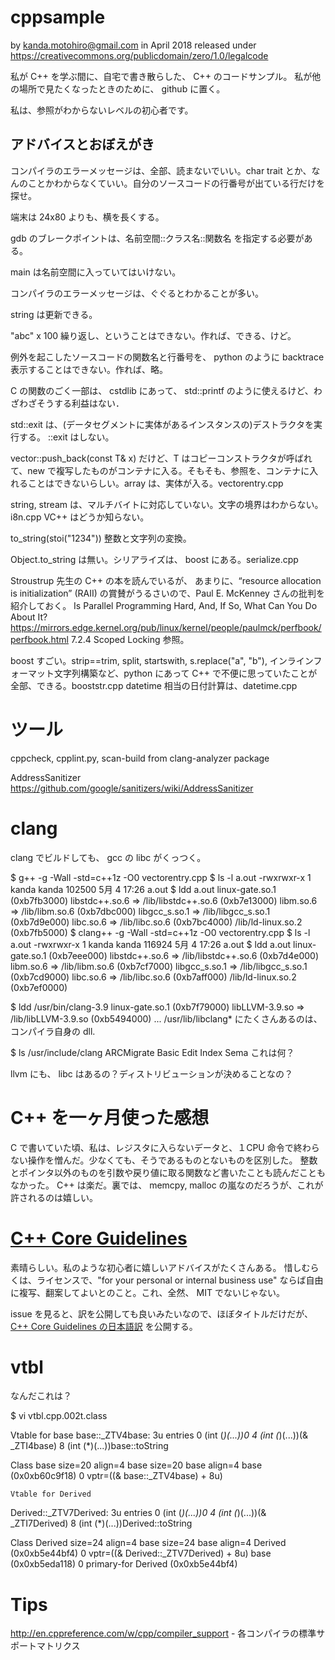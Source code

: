 # cppsample
by kanda.motohiro@gmail.com in April 2018
released under https://creativecommons.org/publicdomain/zero/1.0/legalcode

私が C++ を学ぶ間に、自宅で書き散らした、 C++ のコードサンプル。
私が他の場所で見たくなったときのために、 github に置く。

私は、参照がわからないレベルの初心者です。

アドバイスとおぼえがき
---------------------

コンパイラのエラーメッセージは、全部、読まないでいい。char trait とか、なんのことかわからなくていい。自分のソースコードの行番号が出ている行だけを探せ。

端末は 24x80 よりも、横を長くする。

gdb のブレークポイントは、名前空間::クラス名::関数名 を指定する必要がある。

main は名前空間に入っていてはいけない。

コンパイラのエラーメッセージは、ぐぐるとわかることが多い。

string は更新できる。

"abc" x 100 繰り返し、ということはできない。作れば、できる、けど。

例外を起こしたソースコードの関数名と行番号を、 python のように backtrace 表示することはできない。作れば、略。

C の関数のごく一部は、 cstdlib にあって、 std::printf のように使えるけど、わざわざそうする利益はない．

std::exit は、(データセグメントに実体があるインスタンスの)デストラクタを実行する。 ::exit はしない。

vector::push_back(const T& x) だけど、T はコピーコンストラクタが呼ばれて、new で複写したものがコンテナに入る。そもそも、参照を、コンテナに入れることはできないらしい。array は、実体が入る。vectorentry.cpp

string, stream は、マルチバイトに対応していない。文字の境界はわからない。i8n.cpp VC++ はどうか知らない。

to_string(stoi("1234")) 整数と文字列の変換。

Object.to_string は無い。シリアライズは、 boost にある。serialize.cpp

Stroustrup 先生の C++ の本を読んでいるが、 あまりに、“resource allocation is initialization” (RAII) の賞賛がうるさいので、Paul E. McKenney さんの批判を紹介しておく。
Is Parallel Programming Hard, And, If So, What Can You Do About It?
https://mirrors.edge.kernel.org/pub/linux/kernel/people/paulmck/perfbook/perfbook.html 
7.2.4 Scoped Locking 参照。

boost すごい。strip==trim, split, startswith, s.replace("a", "b"), インラインフォーマット文字列構築など、python にあって C++ で不便に思っていたことが全部、できる。booststr.cpp 
datetime 相当の日付計算は、datetime.cpp

ツール
=======

cppcheck, cpplint.py, scan-build from clang-analyzer package

AddressSanitizer https://github.com/google/sanitizers/wiki/AddressSanitizer

clang
=====

clang でビルドしても、 gcc の libc がくっつく。

$ g++ -g -Wall -std=c++1z -O0 vectorentry.cpp
$ ls -l a.out
-rwxrwxr-x 1 kanda kanda 102500  5月  4 17:26 a.out
$ ldd a.out
	linux-gate.so.1 (0xb7fb3000)
	libstdc++.so.6 => /lib/libstdc++.so.6 (0xb7e13000)
	libm.so.6 => /lib/libm.so.6 (0xb7dbc000)
	libgcc_s.so.1 => /lib/libgcc_s.so.1 (0xb7d9e000)
	libc.so.6 => /lib/libc.so.6 (0xb7bc4000)
	/lib/ld-linux.so.2 (0xb7fb5000)
$ clang++ -g -Wall -std=c++1z -O0 vectorentry.cpp
$ ls -l a.out
-rwxrwxr-x 1 kanda kanda 116924  5月  4 17:26 a.out
$ ldd a.out
	linux-gate.so.1 (0xb7eee000)
	libstdc++.so.6 => /lib/libstdc++.so.6 (0xb7d4e000)
	libm.so.6 => /lib/libm.so.6 (0xb7cf7000)
	libgcc_s.so.1 => /lib/libgcc_s.so.1 (0xb7cd9000)
	libc.so.6 => /lib/libc.so.6 (0xb7aff000)
	/lib/ld-linux.so.2 (0xb7ef0000)

$ ldd /usr/bin/clang-3.9
	linux-gate.so.1 (0xb7f79000)
	libLLVM-3.9.so => /lib/libLLVM-3.9.so (0xb5494000)
...
/usr/lib/libclang* にたくさんあるのは、コンパイラ自身の dll.

$ ls /usr/include/clang
ARCMigrate   Basic    Edit          Index    Sema
これは何？

llvm にも、 libc はあるの？ディストリビューションが決めることなの？

C++ を一ヶ月使った感想
======================

C で書いていた頃、私は、レジスタに入らないデータと、１CPU 命令で終わらない操作を憎んだ。少なくても、そうであるものとないものを区別した。
整数とポインタ以外のものを引数や戻り値に取る関数など書いたことも読んだこともなかった。
C++ は楽だ。裏では、 memcpy, malloc の嵐なのだろうが、これが許されるのは嬉しい。

[C++ Core Guidelines](https://github.com/isocpp/CppCoreGuidelines/blob/master/CppCoreGuidelines.md)
=======================

素晴らしい。私のような初心者に嬉しいアドバイスがたくさんある。
惜しむらくは、ライセンスで、"for your personal or internal business use" ならば自由に複写、翻案してよいとのこと。これ、全然、 MIT でないじゃない。

issue を見ると、訳を公開しても良いみたいなので、ほぼタイトルだけだが、[C++ Core Guidelines の日本語訳](https://github.com/Kanda-Motohiro/CppCoreGuidelines-Ja/blob/master/CppCoreGuidelines.md) を公開する。

vtbl
====

なんだこれは？

$ vi vtbl.cpp.002t.class

Vtable for base
base::_ZTV4base: 3u entries
0     (int (*)(...))0
4     (int (*)(...))(& _ZTI4base)
8     (int (*)(...))base::toString

Class base
   size=20 align=4
   base size=20 base align=4
base (0x0xb60c9f18) 0
    vptr=((& base::_ZTV4base) + 8u)

    Vtable for Derived

Derived::_ZTV7Derived: 3u entries
0     (int (*)(...))0
4     (int (*)(...))(& _ZTI7Derived)
8     (int (*)(...))Derived::toString

Class Derived
   size=24 align=4
   base size=24 base align=4
Derived (0x0xb5e44bf4) 0
    vptr=((& Derived::_ZTV7Derived) + 8u)
  base (0x0xb5eda118) 0
      primary-for Derived (0x0xb5e44bf4)


Tips
====

http://en.cppreference.com/w/cpp/compiler_support - 各コンパイラの標準サポートマトリクス

